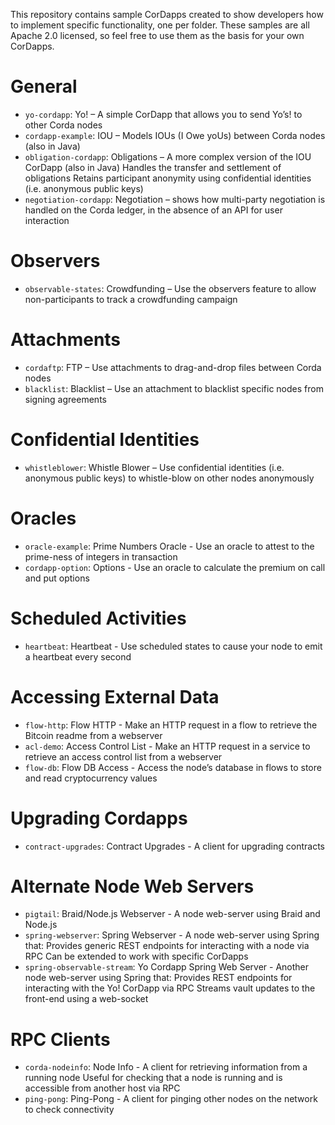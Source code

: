 This repository contains sample CorDapps created to show developers how to implement specific functionality, one per folder. These samples are all Apache 2.0 licensed, so feel free to use them as the basis for your own CorDapps.

# General

* `yo-cordapp`: Yo! – A simple CorDapp that allows you to send Yo’s! to other Corda nodes
* `cordapp-example`: IOU – Models IOUs (I Owe yoUs) between Corda nodes (also in Java)
* `obligation-cordapp`: Obligations – A more complex version of the IOU CorDapp (also in Java) Handles the transfer and settlement of obligations Retains participant anonymity using confidential identities (i.e. anonymous public keys)
* `negotiation-cordapp`: Negotiation – shows how multi-party negotiation is handled on the Corda ledger, in the absence of an API for user interaction

# Observers

* `observable-states`: Crowdfunding – Use the observers feature to allow non-participants to track a crowdfunding campaign

# Attachments

* `cordaftp`: FTP – Use attachments to drag-and-drop files between Corda nodes
* `blacklist`: Blacklist – Use an attachment to blacklist specific nodes from signing agreements

# Confidential Identities

* `whistleblower`: Whistle Blower – Use confidential identities (i.e. anonymous public keys) to whistle-blow on other nodes anonymously

# Oracles

* `oracle-example`: Prime Numbers Oracle - Use an oracle to attest to the prime-ness of integers in transaction
* `cordapp-option`: Options - Use an oracle to calculate the premium on call and put options

# Scheduled Activities

* `heartbeat`: Heartbeat - Use scheduled states to cause your node to emit a heartbeat every second

# Accessing External Data

* `flow-http`: Flow HTTP - Make an HTTP request in a flow to retrieve the Bitcoin readme from a webserver
* `acl-demo`: Access Control List - Make an HTTP request in a service to retrieve an access control list from a webserver
* `flow-db`: Flow DB Access - Access the node’s database in flows to store and read cryptocurrency values

# Upgrading Cordapps

* `contract-upgrades`: Contract Upgrades - A client for upgrading contracts

# Alternate Node Web Servers

* `pigtail`: Braid/Node.js Webserver - A node web-server using Braid and Node.js
* `spring-webserver`: Spring Webserver - A node web-server using Spring that: Provides generic REST endpoints for interacting with a node via RPC Can be extended to work with specific CorDapps
* `spring-observable-stream`: Yo Cordapp Spring Web Server - Another node web-server using Spring that: Provides REST endpoints for interacting with the Yo! CorDapp via RPC Streams vault updates to the front-end using a web-socket

# RPC Clients

* `corda-nodeinfo`: Node Info - A client for retrieving information from a running node Useful for checking that a node is running and is accessible from another host via RPC
* `ping-pong`: Ping-Pong - A client for pinging other nodes on the network to check connectivity
